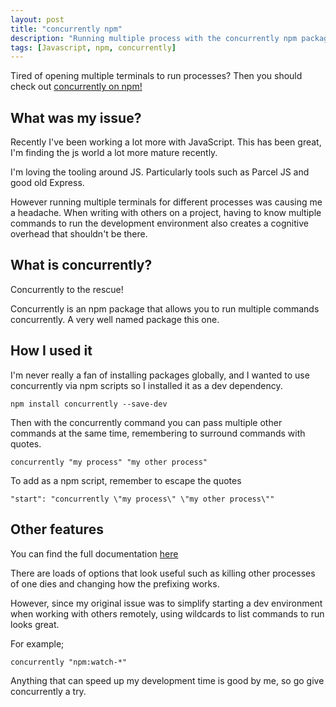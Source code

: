 ```yaml
---
layout: post
title: "concurrently npm"
description: "Running multiple process with the concurrently npm package is awesome"
tags: [Javascript, npm, concurrently]
---
```


Tired of opening multiple terminals to run processes? Then you should check out [concurrently on npm!](https://www.npmjs.com/package/concurrently)

## What was my issue?

Recently I've been working a lot more with JavaScript. This has been great, I'm finding the js world a lot more mature recently.

I'm loving the tooling around JS. Particularly tools such as Parcel JS and good old Express.

However running multiple terminals for different processes was causing me a headache. When writing with others on a project, having to know multiple commands to run the development environment also creates a cognitive overhead that shouldn't be there.

## What is concurrently?

Concurrently to the rescue!

Concurrently is an npm package that allows you to run multiple commands concurrently. A very well named package this one.

## How I used it

I'm never really a fan of installing packages globally, and I wanted to use concurrently via npm scripts so I installed it as a dev dependency.

    npm install concurrently --save-dev

Then with the concurrently command you can pass multiple other commands at the same time, remembering to surround commands with quotes.

    concurrently "my process" "my other process"

To add as a npm script, remember to escape the quotes

    "start": "concurrently \"my process\" \"my other process\""

## Other features

You can find the full documentation [here](https://www.npmjs.com/package/concurrently)

There are loads of options that look useful such as killing other processes of one dies and changing how the prefixing works.

However, since my original issue was to simplify starting a dev environment when working with others remotely, using wildcards to list commands to run looks great.

For example;

    concurrently "npm:watch-*"

Anything that can speed up my development time is good by me, so go give concurrently a try.
